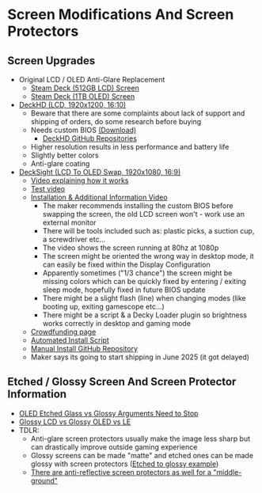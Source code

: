 # Screen Modifications And Screen Protectors

## Screen Upgrades
- Original LCD / OLED Anti-Glare Replacement
    - [Steam Deck (512GB LCD) Screen](https://www.ifixit.com/products/steam-deck-512gb-screen)
    - [Steam Deck (1TB OLED) Screen](https://www.ifixit.com/products/steam-deck-oled-1tb-screen)
- [DeckHD (LCD, 1920x1200, 16:10)](https://www.deckhd.com/)
    - Beware that there are some complaints about lack of support and shipping of orders, do some research before buying
    - Needs custom BIOS [(Download)](https://www.deckhd.com/downloads/)
        - [DeckHD GitHub Repositories](https://github.com/DeckHD)
    - Higher resolution results in less performance and battery life
    - Slightly better colors
    - Anti-glare coating
- [DeckSight (LCD To OLED Swap, 1920x1080, 16:9)](https://www.shadetechnik.com/decksight)
    - [Video explaining how it works](https://www.youtube.com/watch?v=a82oEvBirzg)
    - [Test video](https://www.youtube.com/watch?v=6k0xo2lMYZk)
    - [Installation & Additional Information Video](https://www.youtube.com/watch?v=AHnJsKKZ4Gg)
        - The maker recommends installing the custom BIOS before swapping the screen, the old LCD screen won't - work use an external monitor
        - There will be tools included such as: plastic picks, a suction cup, a screwdriver etc...
        - The video shows the screen running at 80hz at 1080p
        - The screen might be oriented the wrong way in desktop mode, it can easily be fixed within the Display Configuration
        - Apparently sometimes ("1/3 chance") the screen might be missing colors which can be quickly fixed by entering / exiting sleep mode, hopefully fixed in future BIOS update
        - There might be a slight flash (line) when changing modes (like booting up, exiting gamescope etc...)
        - There might be a script & a Decky Loader plugin so brightness works correctly in desktop and gaming mode
    - [Crowdfunding page](https://www.crowdsupply.com/shade-technik/decksight)
    - [Automated Install Script](https://www.shadetechnik.com/decksightinstall)
    - [Manual Install GitHub Repository](https://github.com/ShadeTechnik/DeckSight-Public)
    - Maker says its going to start shipping in June 2025 (it got delayed)

## Etched / Glossy Screen And Screen Protector Information
- [OLED Etched Glass vs Glossy Arguments Need to Stop](https://www.reddit.com/r/SteamDeck/comments/17txh1n/oled_etched_glass_vs_glossy_arguments_need_to_stop/)
- [Glossy LCD vs Glossy OLED vs LE](https://www.reddit.com/r/SteamDeck/comments/181tc89/glossy_lcd_vs_glossy_oled_vs_le/)
- TDLR:
    - Anti-glare screen protectors usually make the image less sharp but can drastically improve outside gaming experience
    - Glossy screens can be made "matte" and etched ones can be made glossy with screen protectors ([Etched to glossy example](https://youtu.be/7FKJODmcdiM?si=cbwKTfyTI6YoDUc_&t=161))
    - [There are anti-reflective screen protectors as well for a "middle-ground"](https://www.reddit.com/r/SteamDeck/comments/1cvziew/psa_for_screen_reflection_freaks_like_me/)